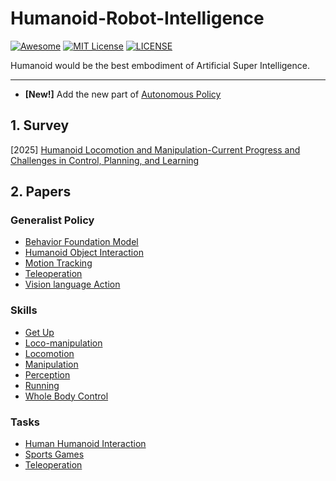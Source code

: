 # Humanoid-Robot-Intelligence

[![Awesome](https://awesome.re/badge.svg)](https://awesome.re) [![MIT License](https://img.shields.io/badge/license-MIT-green.svg)](https://opensource.org/licenses/MIT) [![LICENSE](https://img.shields.io/badge/license-Anti%20996-blue.svg)](https://github.com/996icu/996.ICU/blob/master/LICENSE)

Humanoid would be the best embodiment of Artificial Super Intelligence.

---

- **[New!]** Add the new part of [Autonomous Policy](https://github.com/Evan-wyl/humanoid-robot-intelligence/blob/master/autonomous-policy.md)



## 1. Survey

[2025] [Humanoid Locomotion and Manipulation-Current Progress and Challenges in Control, Planning, and Learning](https://arxiv.org/abs/2501.02116)



## 2. Papers

### Generalist Policy

- [Behavior Foundation Model](https://github.com/Evan-wyl/humanoid-robot-intelligence/blob/master/generalist-policy/behavior-foundation-model.md)
- [Humanoid Object Interaction](https://github.com/Evan-wyl/humanoid-robot-intelligence/blob/master/generalist-policy/humanoid-object-interaction.md)
- [Motion Tracking](https://github.com/Evan-wyl/humanoid-robot-intelligence/blob/master/generalist-policy/motion-tracking.md)
- [Teleoperation](https://github.com/Evan-wyl/humanoid-robot-intelligence/blob/master/generalist-policy/teleoperation.md)
- [Vision language Action](https://github.com/Evan-wyl/humanoid-robot-intelligence/blob/master/generalist-policy/vision-language-action.md)



### Skills

- [Get Up](https://github.com/Evan-wyl/humanoid-robot-intelligence/blob/master/skills/get-up.md)
- [Loco-manipulation](https://github.com/Evan-wyl/humanoid-robot-intelligence/blob/master/skills/loco-manipulation.md)
- [Locomotion](https://github.com/Evan-wyl/humanoid-robot-intelligence/blob/master/skills/locomotion.md)
- [Manipulation](https://github.com/Evan-wyl/humanoid-robot-intelligence/blob/master/skills/manipulation.md)
- [Perception](https://github.com/Evan-wyl/humanoid-robot-intelligence/blob/master/skills/perception.md)
- [Running](https://github.com/Evan-wyl/humanoid-robot-intelligence/blob/master/skills/running.md)
- [Whole Body Control](https://github.com/Evan-wyl/humanoid-robot-intelligence/blob/master/skills/whole-body-control.md)



### Tasks

- [Human Humanoid Interaction](https://github.com/Evan-wyl/humanoid-robot-intelligence/blob/master/tasks/human-humanoid-interaction.md)
- [Sports Games](https://github.com/Evan-wyl/humanoid-robot-intelligence/blob/master/tasks/sports-games.md)
- [Teleoperation](https://github.com/Evan-wyl/humanoid-robot-intelligence/blob/master/tasks/teleoperation.md)

